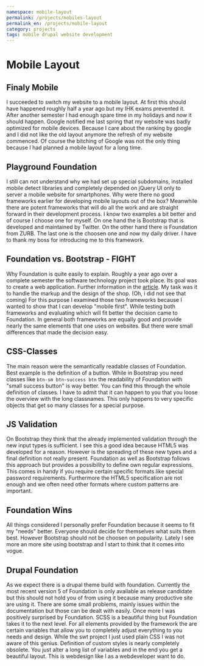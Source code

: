 ```yaml
---
namespace: mobile-layout
permalink: /projects/mobiles-layout
permalink_en: /projects/mobile-layout
category: projects
tags: mobile drupal website development
---
```


# Mobile Layout

## Finaly Mobile

I succeeded to switch my website to a mobile layout.
At first this should have happened roughly half a year ago but my IHK exams prevented it.
After another semester I had enough spare time in my holidays and now it should happen.
Google notified me last spring that my website was badly optimized for mobile devices.
Because I care about the ranking by google and I did not like the old layout anymore the refresh of my website commenced.
Of course the bitching of Google was not the only thing because I had planned a mobile layout for a long time.

## Playground Foundation

I still can not understand why we had set up special subdomains, installed mobile detect libraries and completely depended on jQuery UI only to server a mobile website for smartphones.
Why were there no good frameworks earlier for developing mobile layouts out of the box?
Meanwhile there are potent frameworks that will do all the work and are straight forward in their development process.
I know two examples a bit better and of course I choose one for myself.
On one hand the is Bootstrap that is developed and maintained by Twitter.
On the other hand there is Foundation from ZURB.
The last one is the choosen one and now my daily driver.
I have to thank my boss for introducing me to this framework.

## Foundation vs. Bootstrap - FIGHT

Why Foundation is quite easily to explain.
Roughly a year ago over a complete semester the software technology project took place.
Its goal was to create a web application.
Further information in the [article][swt].
My task was it to handle the markup and the design of the shop.
(Oh, i did not see that coming)
For this purpose I examined those two frameworks because I wanted to show that I can develop "mobile first".
While testing both frameworks and evaluating which will fit better the decision came to Foundation.
In general both frameworks are equally good and provide nearly the same elements that one uses on websites.
But there were small differences that made the decision easy.

[swt]: /projects/softwaretechnologie-praktikum

## CSS-Classes

The main reason were the semantically readable classes of Foundation.
Best example is the definition of a button.
While in Bootstrap you need classes like `btn-sm btn-success btn` the readability of Foundation with "small success button" is way better.
You can find this through the whole definition of classes.
I have to admit that it can happen to you that you loose the overview with the long classnames.
This only happens to very specific objects that get so many classes for a special purpose.

## JS Validation

On Bootstrap they think that the already implemented validation through the new input types is sufficient.
I see this a good idea because HTML5 was developed for a reason.
However is the spreading of these new types and a final definition not really present.
Foundation as well as Bootstrap follows this approach but provides a possibility to define own regular expressions.
This comes in handy if you require certain specific formats like special password requirements.
Furthermore the HTML5 specification are not enough and we often need other formats where custom patterns are important.

## Foundation Wins

All things considered I personally prefer Foundation because it seems to fit my "needs" better.
Everyone should decide for themselves what suits them best.
However Bootstrap should not be choosen on popularity.
Lately I see more an more site using bootstrap and I start to think that it comes into vogue.

## Drupal Foundation

As we expect there is a drupal theme build with foundation.
Currently the most recent version 5 of Foundation is only available as release candidate but this should not hold you of from using it because many productive site are using it.
There are some small problems, mainly issues within the documentation but those can be dealt with easily.
Once more I was positively surprised by Foundation.
SCSS is a beautiful thing but Foundation takes it to the next level.
For all elements provided by the framework the are certain variables that allow you to completely adjust everything to you needs and design.
While the swt project I just used plain CSS I was not aware of this genius.
Definition of custom styles is nearly completely obsolete.
You just alter a long list of variables and in the end you get a beautiful layout.
This is webdesign like I as a webdeveloper want to do.
